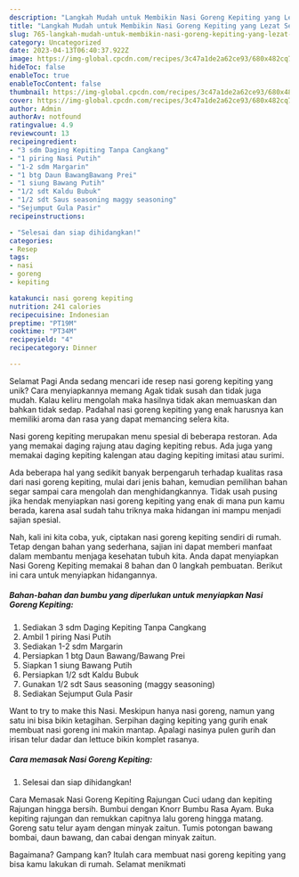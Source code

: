 ```yaml
---
description: "Langkah Mudah untuk Membikin Nasi Goreng Kepiting yang Lezat Sekali, Enak"
title: "Langkah Mudah untuk Membikin Nasi Goreng Kepiting yang Lezat Sekali, Enak"
slug: 765-langkah-mudah-untuk-membikin-nasi-goreng-kepiting-yang-lezat-sekali-enak
category: Uncategorized
date: 2023-04-13T06:40:37.922Z
image: https://img-global.cpcdn.com/recipes/3c47a1de2a62ce93/680x482cq70/nasi-goreng-kepiting-foto-resep-utama.jpg
hideToc: false
enableToc: true
enableTocContent: false
thumbnail: https://img-global.cpcdn.com/recipes/3c47a1de2a62ce93/680x482cq70/nasi-goreng-kepiting-foto-resep-utama.jpg
cover: https://img-global.cpcdn.com/recipes/3c47a1de2a62ce93/680x482cq70/nasi-goreng-kepiting-foto-resep-utama.jpg
author: Admin
authorAv: notfound
ratingvalue: 4.9
reviewcount: 13
recipeingredient:
- "3 sdm Daging Kepiting Tanpa Cangkang"
- "1 piring Nasi Putih"
- "1-2 sdm Margarin"
- "1 btg Daun BawangBawang Prei"
- "1 siung Bawang Putih"
- "1/2 sdt Kaldu Bubuk"
- "1/2 sdt Saus seasoning maggy seasoning"
- "Sejumput Gula Pasir"
recipeinstructions:

- "Selesai dan siap dihidangkan!"
categories:
- Resep
tags:
- nasi
- goreng
- kepiting

katakunci: nasi goreng kepiting 
nutrition: 241 calories
recipecuisine: Indonesian
preptime: "PT19M"
cooktime: "PT34M"
recipeyield: "4"
recipecategory: Dinner

---
```



Selamat Pagi Anda sedang mencari ide resep nasi goreng kepiting yang unik? Cara menyiapkannya memang Agak tidak susah dan tidak juga mudah. Kalau keliru mengolah maka hasilnya tidak akan memuaskan dan bahkan tidak sedap. Padahal nasi goreng kepiting yang enak harusnya kan memiliki aroma dan rasa yang dapat memancing selera kita.


Nasi goreng kepiting merupakan menu spesial di beberapa restoran. Ada yang memakai daging rajung atau daging kepiting rebus. Ada juga yang memakai daging kepiting kalengan atau daging kepiting imitasi atau surimi.

Ada beberapa hal yang sedikit banyak berpengaruh terhadap kualitas rasa dari nasi goreng kepiting, mulai dari jenis bahan, kemudian pemilihan bahan segar sampai cara mengolah dan menghidangkannya. Tidak usah pusing jika hendak menyiapkan nasi goreng kepiting yang enak di mana pun kamu berada, karena asal sudah tahu triknya maka hidangan ini mampu menjadi sajian spesial.


Nah, kali ini kita coba, yuk, ciptakan nasi goreng kepiting sendiri di rumah. Tetap dengan bahan yang sederhana, sajian ini dapat memberi manfaat dalam membantu menjaga kesehatan tubuh kita. Anda dapat menyiapkan Nasi Goreng Kepiting memakai 8 bahan dan 0 langkah pembuatan. Berikut ini cara untuk menyiapkan hidangannya.

<!--inarticleads1-->

##### Bahan-bahan dan bumbu yang diperlukan untuk menyiapkan Nasi Goreng Kepiting:

1. Sediakan 3 sdm Daging Kepiting Tanpa Cangkang
1. Ambil 1 piring Nasi Putih
1. Sediakan 1-2 sdm Margarin
1. Persiapkan 1 btg Daun Bawang/Bawang Prei
1. Siapkan 1 siung Bawang Putih
1. Persiapkan 1/2 sdt Kaldu Bubuk
1. Gunakan 1/2 sdt Saus seasoning (maggy seasoning)
1. Sediakan Sejumput Gula Pasir


Want to try to make this Nasi. Meskipun hanya nasi goreng, namun yang satu ini bisa bikin ketagihan. Serpihan daging kepiting yang gurih enak membuat nasi goreng ini makin mantap. Apalagi nasinya pulen gurih dan irisan telur dadar dan lettuce bikin komplet rasanya. 

<!--inarticleads2-->

##### Cara memasak Nasi Goreng Kepiting:


1. Selesai dan siap dihidangkan!

Cara Memasak Nasi Goreng Kepiting Rajungan Cuci udang dan kepiting Rajungan hingga bersih. Bumbui dengan Knorr Bumbu Rasa Ayam. Buka kepiting rajungan dan remukkan capitnya lalu goreng hingga matang. Goreng satu telur ayam dengan minyak zaitun. Tumis potongan bawang bombai, daun bawang, dan cabai dengan minyak zaitun. 

Bagaimana? Gampang kan? Itulah cara membuat nasi goreng kepiting yang bisa kamu lakukan di rumah. Selamat menikmati
